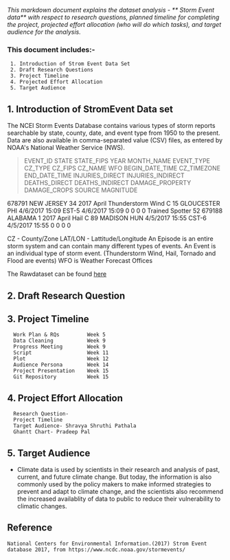 _This markdown document explains the dataset analysis - ** Storm Event data**  with respect to research questions, planned timeline for completing the project, projected effort allocation (who will do which tasks), and target audience for the analysis._
 
### This document includes:-
     1. Introduction of Strom Event Data Set
     2. Draft Research Questions
     3. Project Timeline
     4. Projected Effort Allocation
     5. Target Audience
   

## 1. Introduction of StromEvent Data set

The NCEI Storm Events Database contains various types of storm reports searchable by state, county, date, and event type from 1950 to the present. Data are also available in comma-separated value (CSV) files, as entered by NOAA's National Weather Service (NWS). 
> EVENT_ID	STATE	STATE_FIPS	YEAR	MONTH_NAME	EVENT_TYPE	CZ_TYPE	CZ_FIPS	CZ_NAME	WFO	BEGIN_DATE_TIME	CZ_TIMEZONE	END_DATE_TIME	INJURIES_DIRECT  	INJURIES_INDIRECT	DEATHS_DIRECT	DEATHS_INDIRECT	DAMAGE_PROPERTY	DAMAGE_CROPS	SOURCE	          MAGNITUDE

   678791 NEW JERSEY	34	2017	April	Thunderstorm Wind	C	15	GLOUCESTER	PHI	4/6/2017      15:09	EST-5	4/6/2017      15:09	           0	              0	                       0	  0			                              Trained Spotter	          52
   679188	ALABAMA	    1	2017	April	 Hail	            C	89	MADISON	HUN	    4/5/2017     15:55	CST-6	4/5/2017      15:55	           0	              0	                       0	  0

CZ - County/Zone
LAT/LON - Lattitude/Longitude
An Episode is an entire storm system and can contain many different types of events.
An Event is an individual type of storm event. (Thunderstorm Wind, Hail, Tornado and Flood are events)
WFO is Weather Forecast Offices

The Rawdataset can be found [here](https://github.com/vrahangdale/ISQA_8086-TeamProject/tree/master/RawDataset)    
## 2. Draft Research Question

## 3. Project Timeline

      Work Plan & RQs         Week 5 
      Data Cleaning           Week 9 
      Progress Meeting        Week 9 
      Script                  Week 11 
      Plot                    Week 12
      Audience Persona        Week 14 
      Project Presentation    Week 15 
      Git Repository          Week 15 

## 4. Project Effort Allocation

      Research Question- 
      Project Timeline
      Target Audience- Shravya Shruthi Pathala
      Ghantt Chart- Pradeep Pal

## 5. Target Audience 
  * Climate data is used by scientists in their research and analysis of past, current, and future climate change. But today, the information is also  commonly used by the policy makers to make informed strategies to prevent and adapt to climate change, and the scientists also recommend the increased availablity of data to public to reduce their vulnerability to climatic changes.

## Reference
    National Centers for Environmental Information.(2017) Strom Event database 2017, from https://www.ncdc.noaa.gov/stormevents/
